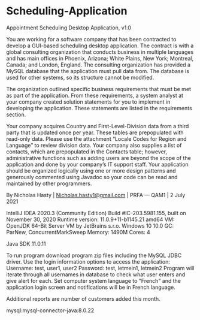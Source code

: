 # Scheduling-Application
Appointment Scheduling Desktop Application, v1.0

You are working for a software company that has been contracted to develop a GUI-based scheduling desktop application. 
The contract is with a global consulting organization that conducts business in multiple languages and has main offices in Phoenix, Arizona; White Plains, New York; Montreal, Canada; and London, England. 
The consulting organization has provided a MySQL database that the application must pull data from. 
The database is used for other systems, so its structure cannot be modified.

The organization outlined specific business requirements that must be met as part of the application. 
From these requirements, a system analyst at your company created solution statements for you to implement in developing the application. 
These statements are listed in the requirements section.

Your company acquires Country and First-Level-Division data from a third party that is updated once per year. 
These tables are prepopulated with read-only data. 
Please use the attachment “Locale Codes for Region and Language” to review division data. 
Your company also supplies a list of contacts, which are prepopulated in the Contacts table; however, administrative functions such as adding users are beyond the scope of the application and done by your company’s IT support staff. 
Your application should be organized logically using one or more design patterns and generously commented using Javadoc so your code can be read and maintained by other programmers.

By Nicholas Hasty | Nicholas.hasty1@gmail.com | PRFA — QAM1 | 2 July 2021

IntelliJ IDEA 2020.3 (Community Edition)
Build #IC-203.5981.155, built on November 30, 2020
Runtime version: 11.0.9+11-b1145.21 amd64
VM: OpenJDK 64-Bit Server VM by JetBrains s.r.o.
Windows 10 10.0
GC: ParNew, ConcurrentMarkSweep
Memory: 1490M
Cores: 4

Java SDK 11.0.11

To run program download program zip files including the MySQL JDBC driver.
Use the login information options to access the application:
Username: test, user1, user2
Password: test, letmein1, letmein2
Program will iterate through all usernames in database to check what user enters and give alert for each.
Set computer system language to "French" and the application login screen and notifications will be in French language.

Additional reports are number of customers added this month.

mysql:mysql-connector-java:8.0.22


